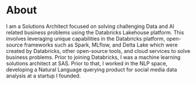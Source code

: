 # About

I am a Solutions Architect focused on solving challenging Data and AI related business problems using the Databricks Lakehouse platform. This involves leveraging unique capabilities in the Databricks platform, open-source frameworks such as Spark, MLflow, and Delta Lake which were created by Databricks, other open-source tools, and cloud services to solve business problems. Prior to joining Databricks, I was a machine learning solutions architect at SAS. Prior to that, I worked in the NLP space, developing a Natural Language querying product for social media data analysis at a startup I founded.
